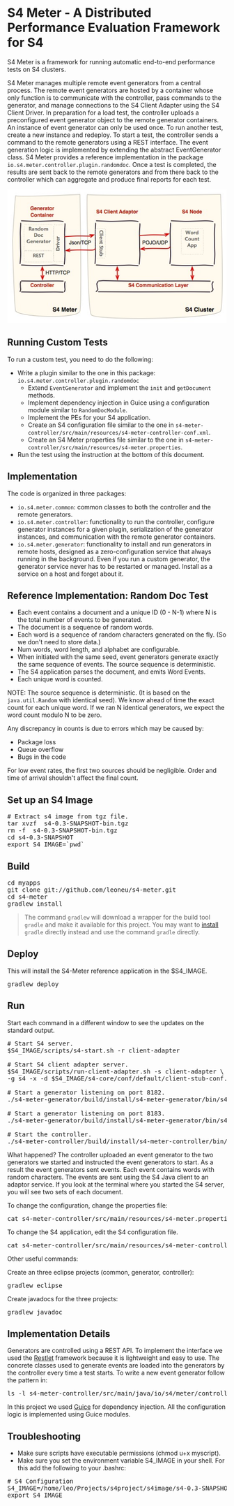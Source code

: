 S4 Meter - A Distributed Performance Evaluation Framework for S4
================================================================ 

S4 Meter is a framework for running automatic end-to-end
performance tests on S4 clusters.

S4 Meter manages multiple remote event generators from a central process. The remote event generators are hosted by a container whose only function is to communicate with the controller, pass commands to the generator, and manage connections to the S4 Client Adapter using the S4 Client Driver. In preparation for a load test, the controller uploads a preconfigured event generator object to the remote generator containers. An instance of event generator can only be used once. To run another test, create a new instance and redeploy. To start a test, the controller sends a command to the remote generators using a REST interface. The event generation logic is implemented by extending the abstract EventGenerator class. S4 Meter provides a reference implementation in the package `io.s4.meter.controller.plugin.randomdoc`. Once a test is completed, the results are sent back to the remote generators and from there back to the controller which can aggregate and produce final reports for each test.

![S4 Meter Architecture](https://github.com/leoneu/s4-meter/raw/master/etc/s4-meter.jpg)

Running Custom Tests
--------------------

To run a custom test, you need to do the following:

* Write a plugin similar to the one in this package: `io.s4.meter.controller.plugin.randomdoc`
  * Extend `EventGenerator` and implement the `init` and `getDocument` methods.
  * Implement dependency injection in Guice using a configuration module similar to `RandomDocModule`.
  * Implement the PEs for your S4 application.
  * Create an S4 configuration file similar to the one in `s4-meter-controller/src/main/resources/s4-meter-controller-conf.xml`.
  * Create an S4 Meter properties file similar to the one in `s4-meter-controller/src/main/resources/s4-meter.properties`. 
* Run the test using the instruction at the bottom of this document. 

Implementation
--------------

The code is organized in three packages:

* `io.s4.meter.common`: common classes to both the controller and the remote generators.
* `io.s4.meter.controller`: functionality to run the controller, configure generator instances for a given plugin, serialization of the generator instances, and communication with the remote generator containers.
* `io.s4.meter.generator`: functionality to install and run generators in remote hosts, designed as a zero-configuration service that always running in the background. Even if you run a custom generator, the generator service never has to be restarted or managed. Install as a service on a host and forget about it.

Reference Implementation: Random Doc Test
------------------------------------------

* Each event contains a document and a unique ID (0 - N-1) where N is the total number of events to be generated.
* The document is a sequence of random words.
* Each word is a sequence of random characters generated on the fly. (So we don't need to store data.)
* Num words, word length, and alphabet are configurable.
* When initiated with the same seed, event generators generate exactly the
  same sequence of events. The source sequence is deterministic.
* The S4 application parses the document, and emits Word Events.
* Each unique word is counted.

NOTE: The source sequence is deterministic. (It is based on the `java.util.Random` with identical seed). We know ahead of time the exact count for each unique word. If we ran N identical generators, we expect the word count modulo N to be zero.

Any discrepancy in counts is due to errors which may be caused by:

* Package loss
* Queue overflow
* Bugs in the code

For low event rates, the first two sources should be negligible. Order and time of arrival shouldn't affect the final count. 

Set up an S4 Image
------------------

<pre>
# Extract s4 image from tgz file.
tar xvzf  s4-0.3-SNAPSHOT-bin.tgz
rm -f  s4-0.3-SNAPSHOT-bin.tgz
cd s4-0.3-SNAPSHOT
export S4_IMAGE=`pwd`
</pre>

Build
-----

<pre>
cd myapps
git clone git://github.com/leoneu/s4-meter.git
cd s4-meter
gradlew install
</pre>

> The command `gradlew` will download a wrapper for the build tool `gradle` and make it available for this project. You may want to [install](http://www.gradle.org/downloads.html) `gradle` directly instead and use the command `gradle` directly.  

Deploy
------

This will install the S4-Meter reference application in the $S4_IMAGE.
<pre>
gradlew deploy
</pre>

Run
---

Start each command in a different window to see the updates on the standard output.

<pre>
# Start S4 server.
$S4_IMAGE/scripts/s4-start.sh -r client-adapter

# Start S4 client adapter server.
$S4_IMAGE/scripts/run-client-adapter.sh -s client-adapter \
-g s4 -x -d $S4_IMAGE/s4-core/conf/default/client-stub-conf.xml

# Start a generator listening on port 8182.
./s4-meter-generator/build/install/s4-meter-generator/bin/s4-meter-generator 8182

# Start a generator listening on port 8183.
./s4-meter-generator/build/install/s4-meter-generator/bin/s4-meter-generator 8183

# Start the controller.
./s4-meter-controller/build/install/s4-meter-controller/bin/s4-meter-controller
</pre>

What happened? The controller uploaded an event generator to the two generators we 
started and instructed the event generators to start. As a result the event generators
sent events. Each event contains words with random characters. The events are 
sent using the S4 Java client to an adaptor service. If you look at the terminal where 
you started the S4 server, you will see two sets of each document.

To change the configuration, change the properties file:

<pre>
cat s4-meter-controller/src/main/resources/s4-meter.properties
</pre>

To change the S4 application, edit the S4 configuration file.

<pre>
cat s4-meter-controller/src/main/resources/s4-meter-controller-conf.xml
</pre>

Other useful commands:

Create an three eclipse projects (common, generator, controller):
<pre>
gradlew eclipse
</pre>

Create javadocs for the three projects:
<pre>
gradlew javadoc
</pre>

Implementation Details
----------------------

Generators are controlled using a REST API. To implement the interface we used
the [Restlet](http://www.restlet.org) framework because it is lightweight and easy to use. The concrete
classes used to generate events are loaded into the generators by the controller 
every time a test starts. To write a new event generator follow the pattern in:

<pre>
ls -l s4-meter-controller/src/main/java/io/s4/meter/controller/plugin/randomdoc
</pre>

In this project we used [Guice](http://code.google.com/p/google-guice) for dependency injection. All the configuration 
logic is implemented using Guice modules. 

Troubleshooting
---------------

* Make sure scripts have executable permissions (chmod u+x myscript).
* Make sure you set the environment variable S4_IMAGE in your shell. For this add the following to your .bashrc:

<pre>
# S4 Configuration
S4_IMAGE=/home/leo/Projects/s4project/s4image/s4-0.3-SNAPSHOT
export S4_IMAGE
</pre>
